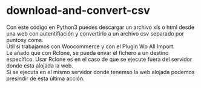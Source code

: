 # download-and-convert-csv
Con este código en Python3 puedes descargar un archivo xls o html desde una web con autentifiación y convertirlo a un archivo csv separado por puntosy coma.
<br>Útil si trabajamos con Woocommerce y con el Plugin Wp All Import.
<br>Le añado que con Rclone, se pueda envar el fichero a un destino específico. Usar Rclone es en el caso de que se ejecute fuera del servidor donde esta alojada la web.
<br>Si se ejecuta en el mismo servidor donde tenemso la web alojada podemos presindir de esta última acción.
